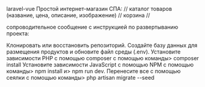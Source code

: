 laravel-vue
Простой интернет-магазин СПА: // каталог товаров (название, цена, описание, изображение) // корзина //

сопроводительное сообщение с инструкцией по развертыванию проекта:

Клонировать или восстановить репозиторий.
Создайте базу данных для размещения продуктов и обновите файл среды (.env).
Установите зависимости PHP с помощью composer с помощью команды> composer install
Установите зависимости JavaScript с помощью NPM с помощью команды> npm install и> npm run dev.
Перенесите все с помощью сеялки с помощью команды> php artisan migrate --seed